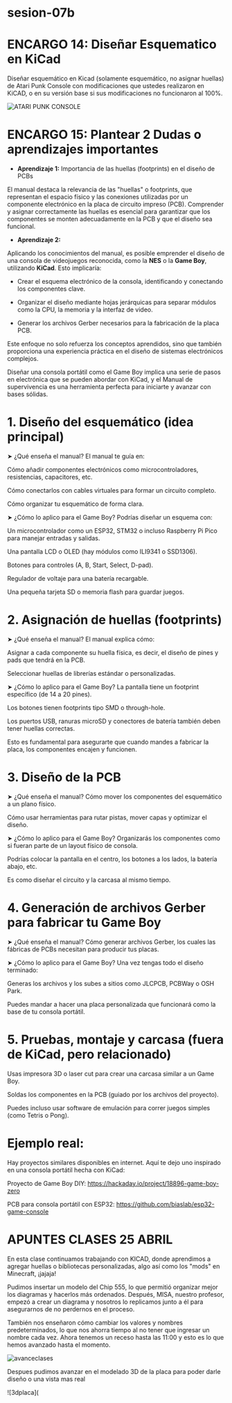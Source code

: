 # sesion-07b

# ENCARGO 14: Diseñar Esquematico en KiCad

Diseñar esquemático en Kicad (solamente esquemático, no asignar huellas) de Atari Punk Console con modificaciones que ustedes realizaron en KiCAD, o en su versión base si sus modificaciones no funcionaron al 100%.

![ATARI PUNK CONSOLE](https://raw.githubusercontent.com/HSB25/dis8644-2025-1/refs/heads/main/24-HSB25/sesion-07b/ATARI%20PUNK%20CONSOLE.png)

# ENCARGO 15: Plantear 2 Dudas o aprendizajes importantes

- **Aprendizaje 1:** Importancia de las huellas (footprints) en el diseño de PCBs

El manual destaca la relevancia de las "huellas" o footprints, que representan el espacio físico y las conexiones utilizadas por un componente electrónico en la placa de circuito impreso (PCB). Comprender y asignar correctamente las huellas es esencial para garantizar que los componentes se monten adecuadamente en la PCB y que el diseño sea funcional.​

- **Aprendizaje 2:** 

Aplicando los conocimientos del manual, es posible emprender el diseño de una consola de videojuegos reconocida, como la **NES** o la **Game Boy**, utilizando **KiCad**. Esto implicaría:​

- Crear el esquema electrónico de la consola, identificando y conectando los componentes clave.

- Organizar el diseño mediante hojas jerárquicas para separar módulos como la CPU, la memoria y la interfaz de video.

- Generar los archivos Gerber necesarios para la fabricación de la placa PCB.​


Este enfoque no solo refuerza los conceptos aprendidos, sino que también proporciona una experiencia práctica en el diseño de sistemas electrónicos complejos.​

Diseñar una consola portátil como el Game Boy implica una serie de pasos en electrónica que se pueden abordar con KiCad, y el Manual de supervivencia es una herramienta perfecta para iniciarte y avanzar con bases sólidas.

# 1. Diseño del esquemático (idea principal)

➤ ¿Qué enseña el manual?
El manual te guía en:

Cómo añadir componentes electrónicos como microcontroladores, resistencias, capacitores, etc.

Cómo conectarlos con cables virtuales para formar un circuito completo.

Cómo organizar tu esquemático de forma clara.

➤ ¿Cómo lo aplico para el Game Boy?
Podrías diseñar un esquema con:

Un microcontrolador como un ESP32, STM32 o incluso Raspberry Pi Pico para manejar entradas y salidas.

Una pantalla LCD o OLED (hay módulos como ILI9341 o SSD1306).

Botones para controles (A, B, Start, Select, D-pad).

Regulador de voltaje para una batería recargable.

Una pequeña tarjeta SD o memoria flash para guardar juegos.

# 2. Asignación de huellas (footprints)

➤ ¿Qué enseña el manual?
El manual explica cómo:

Asignar a cada componente su huella física, es decir, el diseño de pines y pads que tendrá en la PCB.

Seleccionar huellas de librerías estándar o personalizadas.

➤ ¿Cómo lo aplico para el Game Boy?
La pantalla tiene un footprint específico (de 14 a 20 pines).

Los botones tienen footprints tipo SMD o through-hole.

Los puertos USB, ranuras microSD y conectores de batería también deben tener huellas correctas.

Esto es fundamental para asegurarte que cuando mandes a fabricar la placa, los componentes encajen y funcionen.

# 3. Diseño de la PCB

➤ ¿Qué enseña el manual?
Cómo mover los componentes del esquemático a un plano físico.

Cómo usar herramientas para rutar pistas, mover capas y optimizar el diseño.

➤ ¿Cómo lo aplico para el Game Boy?
Organizarás los componentes como si fueran parte de un layout físico de consola.

Podrías colocar la pantalla en el centro, los botones a los lados, la batería abajo, etc.

Es como diseñar el circuito y la carcasa al mismo tiempo.

# 4. Generación de archivos Gerber para fabricar tu Game Boy

➤ ¿Qué enseña el manual?
Cómo generar archivos Gerber, los cuales las fábricas de PCBs necesitan para producir tus placas.

➤ ¿Cómo lo aplico para el Game Boy?
Una vez tengas todo el diseño terminado:

Generas los archivos y los subes a sitios como JLCPCB, PCBWay o OSH Park.

Puedes mandar a hacer una placa personalizada que funcionará como la base de tu consola portátil.

# 5. Pruebas, montaje y carcasa (fuera de KiCad, pero relacionado)

Usas impresora 3D o laser cut para crear una carcasa similar a un Game Boy.

Soldas los componentes en la PCB (guiado por los archivos del proyecto).

Puedes incluso usar software de emulación para correr juegos simples (como Tetris o Pong).

# Ejemplo real:

Hay proyectos similares disponibles en internet. Aquí te dejo uno inspirado en una consola portátil hecha con KiCad:

Proyecto de Game Boy DIY: https://hackaday.io/project/18896-game-boy-zero

PCB para consola portátil con ESP32: https://github.com/biaslab/esp32-game-console


# APUNTES CLASES 25 ABRIL

En esta clase continuamos trabajando con KICAD, donde aprendimos a agregar huellas o bibliotecas personalizadas, algo así como los "mods" en Minecraft, ¡jajaja!

Pudimos insertar un modelo del Chip 555, lo que permitió organizar mejor los diagramas y hacerlos más ordenados. Después, MISA, nuestro profesor, empezó a crear un diagrama y nosotros lo replicamos junto a él para asegurarnos de no perdernos en el proceso. 

También nos enseñaron cómo cambiar los valores y nombres predeterminados, lo que nos ahorra tiempo al no tener que ingresar un nombre cada vez. Ahora tenemos un receso hasta las 11:00 y esto es lo que hemos avanzado hasta el momento.

![avanceclases](https://raw.githubusercontent.com/HSB25/dis8644-2025-1/refs/heads/main/24-HSB25/sesion-07b/avanceclases.png)

Despues pudimos avanzar en el modelado 3D de la placa para poder darle diseño o una vista mas real

![3dplaca](






